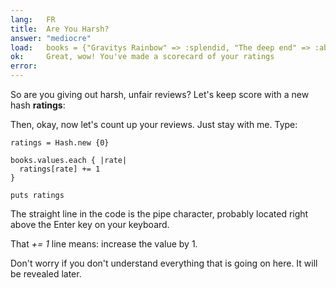 ```yaml
---
lang:   FR
title:  Are You Harsh?
answer: "mediocre"
load:   books = {"Gravitys Rainbow" => :splendid, "The deep end" => :abyssmal, "Living colors" => :mediocre, "Bumblebees" => :mediocre}
ok:     Great, wow! You've made a scorecard of your ratings
error:
---
```


So are you giving out harsh, unfair reviews? Let's keep score with a new hash __ratings__:

Then, okay, now let's count up your reviews. Just stay with me. Type:

    ratings = Hash.new {0}
    
    books.values.each { |rate|
      ratings[rate] += 1
    }
    
    puts ratings

The straight line in the code is the pipe character, probably located right above the Enter key
on your keyboard.

That _+= 1_ line means: increase the value by 1.

Don't worry if you don't understand everything that is going on here. It will be revealed later.

